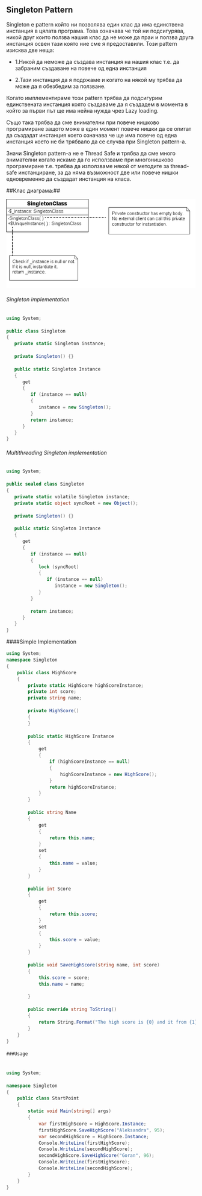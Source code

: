 ## Singleton Pattern ##
Singleton e pattern който ни позволява един клас да има единствена инстанция в цялата програма. Това означава че той ни подсигурява, никой друг които ползва нашия клас да не може да праи и ползва друга инстанция освен тази която ние сме я предоставили. Този pattern изисква две неща:

- 1.Никой да неможе да създава инстанция на нашия клас т.е. да забраним създаване на повече од една инстанция

- 2.Тази инстанция да я подржаме и когато на някой му трябва да може да я обезбедим за ползване.

Когато имплементираме този pattern трябва да подсигурим  единствената инстанция която създаваме да я създадем в момента в който за първи път ще има нейна нужда чрез Lаzy loading.

Също така трябва да сме внимателни при повече нишково програмиране защото може в един момент повече нишки да се опитат да създадат инстанция което означава че ще има повече од една инстанция което не би трябвало да се случва при Singleton pattern-a. 
 
Значи Singleton pattern-a не е Thread Safe и трябва да сме много внимателни когато искаме да го исползваме при многонишково програмиране т.е. трябва да използваме някой от методите за thread-safe инстанциране, за да няма възможност две или повече нишки едновременно да създадат инстанция на класа.

##Клас диаграма:##

![](singleton-img.gif)

 
###### Singleton implementation
~~~c#
using System;

public class Singleton
{
   private static Singleton instance;

   private Singleton() {}

   public static Singleton Instance
   {
      get
      {
         if (instance == null)
         {
            instance = new Singleton();
         }
         return instance;
      }
   }
}
~~~
 
###### Multithreading Singleton implementation
~~~c#
using System;

public sealed class Singleton
{
   private static volatile Singleton instance;
   private static object syncRoot = new Object();

   private Singleton() {}

   public static Singleton Instance
   {
      get 
      {
         if (instance == null) 
         {
            lock (syncRoot) 
            {
               if (instance == null) 
                  instance = new Singleton();
            }
         }

         return instance;
      }
   }
}
~~~

####Simple Implementation
~~~c#
using System;
namespace Singleton
{
    public class HighScore
    {
        private static HighScore highScoreInstance;
        private int score;
        private string name;

        private HighScore()
        {
        }

        public static HighScore Instance
        {
            get
            {
                if (highScoreInstance == null)
                {
                    highScoreInstance = new HighScore();
                }
                return highScoreInstance;
            }
        }

        public string Name
        {
            get
            {
                return this.name;
            }
            set
            {
                this.name = value;
            }
        }

        public int Score
        {
            get
            {
                return this.score;
            }
            set
            {
                this.score = value;
            }
        }

        public void SaveHighScore(string name, int score)
        {
            this.score = score;
            this.name = name;

        }

        public override string ToString()
        {
            return String.Format("The high score is {0} and it from {1}", this.name, this.score);
        }
    }
}

###Usage


using System;

namespace Singleton
{
    public class StartPoint
    {
        static void Main(string[] args)
        {
            var firstHighScore = HighScore.Instance;
            firstHighScore.SaveHighScore("Aleksandra", 95);
            var secondHighScore = HighScore.Instance;
            Console.WriteLine(firstHighScore);
            Console.WriteLine(secondHighScore);
            secondHighScore.SaveHighScore("Goran", 96);
            Console.WriteLine(firstHighScore);
            Console.WriteLine(secondHighScore);
        }
    }
}

~~~
